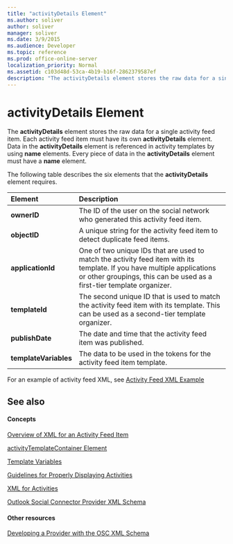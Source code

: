 ```yaml
---
title: "activityDetails Element"
ms.author: soliver
author: soliver
manager: soliver
ms.date: 3/9/2015
ms.audience: Developer
ms.topic: reference
ms.prod: office-online-server
localization_priority: Normal
ms.assetid: c103d48d-53ca-4b19-b16f-2862379587ef
description: "The activityDetails element stores the raw data for a single activity feed item. Each activity feed item must have its own activityDetails element. Data in the activityDetails element is referenced in activity templates by using name elements. Every piece of data in the activityDetails element must have a name element."
---
```


# activityDetails Element

The **activityDetails** element stores the raw data for a single activity feed item. Each activity feed item must have its own **activityDetails** element. Data in the **activityDetails** element is referenced in activity templates by using **name** elements. Every piece of data in the **activityDetails** element must have a **name** element. 
  
The following table describes the six elements that the **activityDetails** element requires. 
  
|**Element**|**Description**|
|:-----|:-----|
|**ownerID** <br/> |The ID of the user on the social network who generated this activity feed item.  <br/> |
|**objectID** <br/> |A unique string for the activity feed item to detect duplicate feed items.  <br/> |
|**applicationId** <br/> |One of two unique IDs that are used to match the activity feed item with its template. If you have multiple applications or other groupings, this can be used as a first-tier template organizer.  <br/> |
|**templateId** <br/> |The second unique ID that is used to match the activity feed item with its template. This can be used as a second-tier template organizer.  <br/> |
|**publishDate** <br/> |The date and time that the activity feed item was published.  <br/> |
|**templateVariables** <br/> |The data to be used in the tokens for the activity feed item template.  <br/> |
   
For an example of activity feed XML, see [Activity Feed XML Example](activity-feed-xml-example.md)
  
## See also

#### Concepts

[Overview of XML for an Activity Feed Item](overview-of-xml-for-an-activity-feed-item.md)
  
[activityTemplateContainer Element](activitytemplatecontainer-element.md)
  
[Template Variables](template-variables.md)
  
[Guidelines for Properly Displaying Activities](guidelines-for-properly-displaying-activities.md)
  
[XML for Activities](xml-for-activities.md)
  
[Outlook Social Connector Provider XML Schema](outlook-social-connector-provider-xml-schema.md)
#### Other resources

[Developing a Provider with the OSC XML Schema](developing-a-provider-with-the-osc-xml-schema.md)

